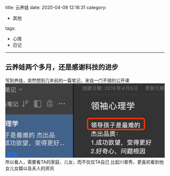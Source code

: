 title: 云养娃
date: 2020-04-09 12:16:31
category:

- 其他

tags:

- 心情
- 日记

------

## 云养娃两个多月，还是感谢科技的进步
写到养娃，突然想到几年前的一篇笔记，来自一门不错的公开课
![==！](20200409/wa.png)
所以看人，需要看TA的家庭、儿女，而不仅仅TA自己
比起川普秀，更喜欢看到他女儿女婿以及夫人的资讯
